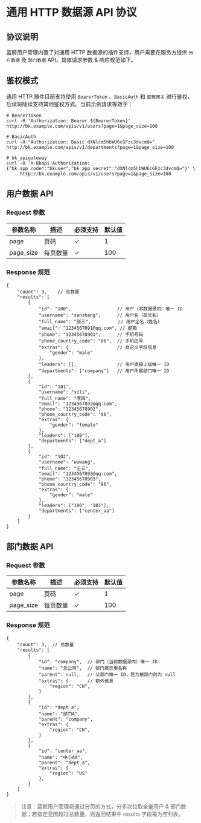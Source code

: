 # 通用 HTTP 数据源 API 协议

## 协议说明

蓝鲸用户管理内置了对通用 HTTP 数据源的插件支持，用户需要在服务方提供 `用户数据` 及 `部门数据` API，具体请求参数 & 响应规范如下。

## 鉴权模式

通用 HTTP 插件目前支持使用 `BearerToken` 、`BasicAuth` 和 `蓝鲸网关` 进行鉴权，后续将陆续支持其他鉴权方式。当前示例请求等效于：

```shell
# BearerToken
curl -H 'Authorization: Bearer ${BearerToken}' http://bk.example.com/apis/v1/users?page=1&page_size=100

# BasicAuth
curl -H "Authorization: Basic dXNlcm5hbWU6cGFzc3dvcmQ=" http://bk.example.com/apis/v1/departments?page=1&page_size=100

# bk_apigateway
curl -H 'X-Bkapi-Authorization: {"bk_app_code":"bkuser","bk_app_secret":"dXNlcm5hbWU6cGFzc3dvcmQ="}' \
     http://bk.example.com/apis/v1/users?page=1&page_size=100
```

## 用户数据 API

### Request 参数

| 参数名称     | 描述     | 必须支持   | 默认值 |
|------------|----------|----------|-------|
| page       | 页码      | ✓        | 1     |
| page_size  | 每页数量   | ✓        | 100   |

### Response 规范

```json5
{
    "count": 3,    // 总数量
    "results": [
        {
            "id": "100",                 // 用户（本数据源内）唯一 ID
            "username": "sanzhang",      // 用户名（英文名）
            "full_name": "张三",          // 用户全名（姓名）
            "email": "1234567891@qq.com", // 邮箱
            "phone": "12345678901",      // 手机号码
            "phone_country_code": "86",  // 手机区号
            "extras": {                  // 自定义字段信息
                "gender": "male"
            },
            "leaders": [],               // 用户直接上级唯一 ID
            "departments": ["company"]   // 用户所属部门唯一 ID
        },
        {
            "id": "101",
            "username": "sili",
            "full_name": "李四",
            "email": "1234567892@qq.com",
            "phone": "12345678902",
            "phone_country_code": "86",
            "extras": {
                "gender": "female"
            },
            "leaders": ["100"],
            "departments": ["dept_a"]
        },
        {
            "id": "102",
            "username": "wuwang",
            "full_name": "王五",
            "email": "1234567893@qq.com",
            "phone": "12345678903",
            "phone_country_code": "86",
            "extras": {
                "gender": "male"
            },
            "leaders": ["100", "101"],
            "departments": ["center_aa"]
        }
    ]
}
```

## 部门数据 API

### Request 参数

| 参数名称     | 描述     | 必须支持   | 默认值 |
|------------|----------|----------|-------|
| page       | 页码      | ✓        | 1     |
| page_size  | 每页数量   | ✓        | 100   |

### Response 规范

```json5
{
    "count": 3,  // 总数量
    "results": [
        {
            "id": "company",  // 部门（当前数据源内）唯一 ID
            "name": "总公司",  // 部门展示用名称
            "parent": null,   // 父部门唯一 ID，若为根部门则为 null
            "extras": {       // 额外信息
                "region": "CN",
            }
        },
        {
            "id": "dept_a",
            "name": "部门A",
            "parent": "company",
            "extras": {
                "region": "CN",
            }
        },
        {
            "id": "center_aa",
            "name": "中心AA",
            "parent": "dept_a",
            "extras": {
                "region": "US"
            },
        }
    ]
}
```

> 注意：蓝鲸用户管理将通过分页的方式，分多次拉取全量用户 & 部门数据；若指定范围超过总数量，则返回结果中 results 字段需为空列表。
